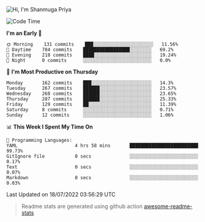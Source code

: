 ![Hi, I'm Shanmuga Priya](https://user-images.githubusercontent.com/11372997/129910864-2785432b-adea-4e52-92eb-f9290c766e28.gif)

<!--START_SECTION:waka-->
![Code Time](http://img.shields.io/badge/Code%20Time-870%20hrs%2031%20mins-blue)

**I'm an Early 🐤** 

```text
🌞 Morning    131 commits    ███░░░░░░░░░░░░░░░░░░░░░░   11.56% 
🌆 Daytime    784 commits    █████████████████░░░░░░░░   69.2% 
🌃 Evening    218 commits    ████░░░░░░░░░░░░░░░░░░░░░   19.24% 
🌙 Night      0 commits      ░░░░░░░░░░░░░░░░░░░░░░░░░   0.0%

```
📅 **I'm Most Productive on Thursday** 

```text
Monday       162 commits    ███░░░░░░░░░░░░░░░░░░░░░░   14.3% 
Tuesday      267 commits    ██████░░░░░░░░░░░░░░░░░░░   23.57% 
Wednesday    268 commits    ██████░░░░░░░░░░░░░░░░░░░   23.65% 
Thursday     287 commits    ██████░░░░░░░░░░░░░░░░░░░   25.33% 
Friday       129 commits    ██░░░░░░░░░░░░░░░░░░░░░░░   11.39% 
Saturday     8 commits      ░░░░░░░░░░░░░░░░░░░░░░░░░   0.71% 
Sunday       12 commits     ░░░░░░░░░░░░░░░░░░░░░░░░░   1.06%

```


📊 **This Week I Spent My Time On** 

```text
💬 Programming Languages: 
YAML                     4 hrs 58 mins       █████████████████████████   99.73% 
GitIgnore file           0 secs              ░░░░░░░░░░░░░░░░░░░░░░░░░   0.17% 
Text                     0 secs              ░░░░░░░░░░░░░░░░░░░░░░░░░   0.07% 
Markdown                 0 secs              ░░░░░░░░░░░░░░░░░░░░░░░░░   0.03%

```


 Last Updated on 18/07/2022 03:56:29 UTC
<!--END_SECTION:waka-->
> Readme stats are generated using github action [awesome-readme-stats](https://github.com/anmol098/waka-readme-stats)
<!--
**Shanmugapriya03/Shanmugapriya03** is a ✨ _special_ ✨ repository because its `README.md` (this file) appears on your GitHub profile.

Here are some ideas to get you started:

- 🔭 I’m currently working on ...
- 🌱 I’m currently learning ...
- 👯 I’m looking to collaborate on ...
- 🤔 I’m looking for help with ...
- 💬 Ask me about ...
- 📫 How to reach me: ...
- 😄 Pronouns: ...
- ⚡ Fun fact: ...
-->
